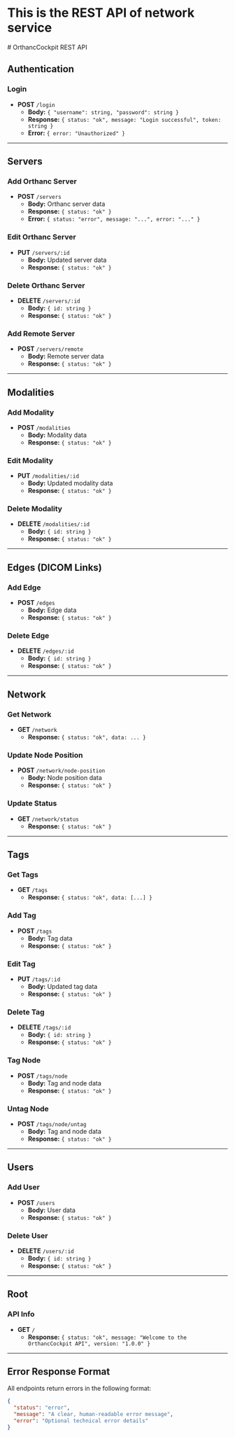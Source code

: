 <h1>This is the REST API of network service</h1>
# OrthancCockpit REST API

## Authentication

### Login
- **POST** `/login`
  - **Body:** `{ "username": string, "password": string }`
  - **Response:** `{ status: "ok", message: "Login successful", token: string }`
  - **Error:** `{ error: "Unauthorized" }`

---

## Servers

### Add Orthanc Server
- **POST** `/servers`
  - **Body:** Orthanc server data
  - **Response:** `{ status: "ok" }`
  - **Error:** `{ status: "error", message: "...", error: "..." }`

### Edit Orthanc Server
- **PUT** `/servers/:id`
  - **Body:** Updated server data
  - **Response:** `{ status: "ok" }`

### Delete Orthanc Server
- **DELETE** `/servers/:id`
  - **Body:** `{ id: string }`
  - **Response:** `{ status: "ok" }`

### Add Remote Server
- **POST** `/servers/remote`
  - **Body:** Remote server data
  - **Response:** `{ status: "ok" }`

---

## Modalities

### Add Modality
- **POST** `/modalities`
  - **Body:** Modality data
  - **Response:** `{ status: "ok" }`

### Edit Modality
- **PUT** `/modalities/:id`
  - **Body:** Updated modality data
  - **Response:** `{ status: "ok" }`

### Delete Modality
- **DELETE** `/modalities/:id`
  - **Body:** `{ id: string }`
  - **Response:** `{ status: "ok" }`

---

## Edges (DICOM Links)

### Add Edge
- **POST** `/edges`
  - **Body:** Edge data
  - **Response:** `{ status: "ok" }`

### Delete Edge
- **DELETE** `/edges/:id`
  - **Body:** `{ id: string }`
  - **Response:** `{ status: "ok" }`

---

## Network

### Get Network
- **GET** `/network`
  - **Response:** `{ status: "ok", data: ... }`

### Update Node Position
- **POST** `/network/node-position`
  - **Body:** Node position data
  - **Response:** `{ status: "ok" }`

### Update Status
- **GET** `/network/status`
  - **Response:** `{ status: "ok" }`

---

## Tags

### Get Tags
- **GET** `/tags`
  - **Response:** `{ status: "ok", data: [...] }`

### Add Tag
- **POST** `/tags`
  - **Body:** Tag data
  - **Response:** `{ status: "ok" }`

### Edit Tag
- **PUT** `/tags/:id`
  - **Body:** Updated tag data
  - **Response:** `{ status: "ok" }`

### Delete Tag
- **DELETE** `/tags/:id`
  - **Body:** `{ id: string }`
  - **Response:** `{ status: "ok" }`

### Tag Node
- **POST** `/tags/node`
  - **Body:** Tag and node data
  - **Response:** `{ status: "ok" }`

### Untag Node
- **POST** `/tags/node/untag`
  - **Body:** Tag and node data
  - **Response:** `{ status: "ok" }`

---

## Users

### Add User
- **POST** `/users`
  - **Body:** User data
  - **Response:** `{ status: "ok" }`

### Delete User
- **DELETE** `/users/:id`
  - **Body:** `{ id: string }`
  - **Response:** `{ status: "ok" }`

---

## Root

### API Info
- **GET** `/`
  - **Response:** `{ status: "ok", message: "Welcome to the OrthancCockpit API", version: "1.0.0" }`

---

## Error Response Format

All endpoints return errors in the following format:
```json
{
  "status": "error",
  "message": "A clear, human-readable error message",
  "error": "Optional technical error details"
}

